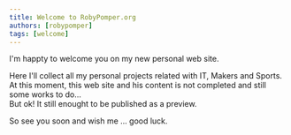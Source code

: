 ```yaml
---
title: Welcome to RobyPomper.org
authors: [robypomper]
tags: [welcome]
---
```


I'm happty to welcome you on my new personal web site.

Here I'll collect all my personal projects related with IT, Makers and Sports.
At this moment, this web site and his content is not completed and still some
works to do...<br/>
But ok! It still enought to be published as a preview.

So see you soon and wish me ... good luck.